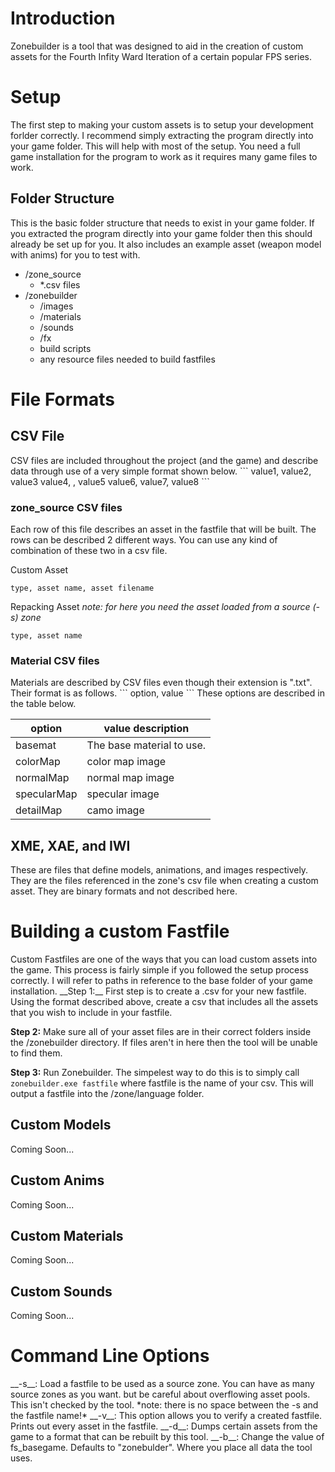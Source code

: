 <h1>Introduction</h1>
Zonebuilder is a tool that was designed to aid in the creation of custom assets for the Fourth Infity Ward Iteration of a certain popular FPS series.  

<h1>Setup</h1>
The first step to making your custom assets is to setup your development forlder correctly.  I recommend simply extracting the program directly into your game folder.  This will help with most of the setup.  You need a full game installation for the program to work as it requires many game files to work.

<h2>Folder Structure</h2>
This is the basic folder structure that needs to exist in your game folder.  If you extracted the program directly into your game folder then this should already be set up for you. It also includes an example asset (weapon model with anims) for you to test with.

+ /zone_source
    + *.csv files
+ /zonebuilder
    + /images
    + /materials
    + /sounds
    + /fx
    + build scripts
    + any resource files needed to build fastfiles
    
<h1>File Formats</h1>
<h2>CSV File</h2>
CSV files are included throughout the project (and the game) and describe data through use of a very simple format shown below.
```
value1, value2, value3
value4, , value5
value6, value7, value8
```
<h3>zone_source CSV files</h3>
Each row of this file describes an asset in the fastfile that will be built. The rows can be described 2 different ways.  You can use any kind of combination of these two in a csv file.

Custom Asset
```
type, asset name, asset filename
```

Repacking Asset *note: for here you need the asset loaded from a source (-s) zone*
```
type, asset name
```

<h3>Material CSV files</h3>
Materials are described by CSV files even though their extension is ".txt".  Their format is as follows.
```
option, value
```
These options are described in the table below.

| option | value description |
| ------ | ----------------- |
| basemat | The base material to use. |
| colorMap | color map image | 
| normalMap | normal map image | 
| specularMap | specular image | 
| detailMap | camo image | 

<h2>XME, XAE, and IWI</h2>
These are files that define models, animations, and images respectively. They are the files referenced in the zone's csv file when creating a custom asset. They are binary formats and not described here.

<h1>Building a custom Fastfile</h1>
Custom Fastfiles are one of the ways that you can load custom assets into the game.  This process is fairly simple if you followed the setup process correctly.  I will refer to paths in reference to the base folder of your game installation.
__Step 1:__
First step is to create a .csv for your new fastfile.  Using the format described above, create a csv that includes all the assets that you wish to include in your fastfile.

__Step 2:__
Make sure all of your asset files are in their correct folders inside the /zonebuilder directory.  If files aren't in here then the tool will be unable to find them.

__Step 3:__
Run Zonebuilder.  The simpelest way to do this is to simply call ```zonebuilder.exe fastfile``` where fastfile is the name of your csv.  This will output a fastfile into the /zone/language folder.

<h2>Custom Models</h2>
Coming Soon...
<h2>Custom Anims</h2>
Coming Soon...
<h2>Custom Materials</h2>
Coming Soon...
<h2>Custom Sounds</h2>
Coming Soon...

<h1>Command Line Options</h1>
__-s__: Load a fastfile to be used as a source zone. You can have as many source zones as you want. but be careful about overflowing asset pools. This isn't checked by the tool. *note: there is no space between the -s and the fastfile name!*
__-v__: This option allows you to verify a created fastfile. Prints out every asset in the fastfile.
__-d__: Dumps certain assets from the game to a format that can be rebuilt by this tool.
__-b__: Change the value of fs_basegame. Defaults to "zonebulder".  Where you place all data the tool uses.